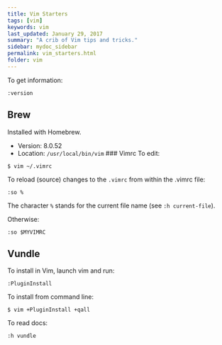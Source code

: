 ```yaml
---
title: Vim Starters 
tags: [vim]
keywords: vim 
last_updated: January 29, 2017
summary: "A crib of Vim tips and tricks."
sidebar: mydoc_sidebar
permalink: vim_starters.html
folder: vim 
---
```


To get information:

```
:version
```

## Brew

Installed with Homebrew.

* Version: 8.0.52
* Location: `/usr/local/bin/vim` ### Vimrc To edit: 

```
$ vim ~/.vimrc
```

To reload (source) changes to the `.vimrc` from within the .vimrc file:

```
:so %
```

The character `%` stands for the current file name (see `:h current-file`).

Otherwise:

```
:so $MYVIMRC
```

## Vundle

To install in Vim, launch vim and run:

```
:PluginInstall
```

To install from command line:

```
$ vim +PluginInstall +qall
```
To read docs:

```
:h vundle
```

